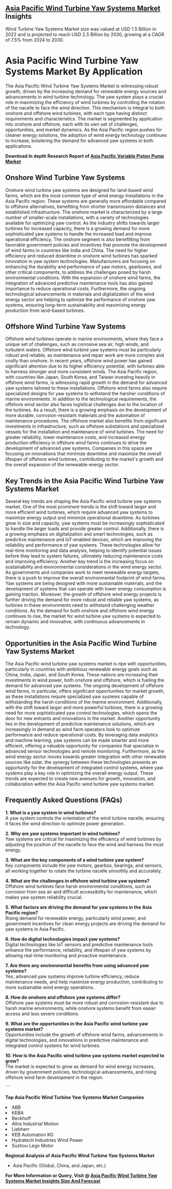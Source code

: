 <h2><a href="https://www.verifiedmarketreports.com/download-sample/?rid=218268&amp;utm_source=Github-Feb&amp;utm_medium=219" target="_blank">Asia Pacific Wind Turbine Yaw Systems Market</a> Insights</h2><p>Wind Turbine Yaw Systems Market size was valued at USD 1.5 Billion in 2022 and is projected to reach USD 2.5 Billion by 2030, growing at a CAGR of 7.5% from 2024 to 2030.</p><p><h1>Asia Pacific Wind Turbine Yaw Systems Market By Application</h1> <p>The Asia Pacific Wind Turbine Yaw Systems Market is witnessing robust growth, driven by the increasing demand for renewable energy sources and advancements in wind turbine technology. The yaw system plays a crucial role in maximizing the efficiency of wind turbines by controlling the rotation of the nacelle to face the wind direction. This mechanism is integral to both onshore and offshore wind turbines, with each type having distinct requirements and characteristics. The market is segmented by application into onshore and offshore, each with its own set of challenges, opportunities, and market dynamics. As the Asia Pacific region pushes for cleaner energy solutions, the adoption of wind energy technology continues to increase, bolstering the demand for advanced yaw systems in both applications. <p><strong>Download In depth Research Report of <a href="https://www.verifiedmarketreports.com/download-sample/?rid=236118&amp;utm_source=Pulse-Dec&amp;utm_medium=219" target="_blank">Asia Pacific Variable Piston Pump Market</a></strong></p></p> <h2>Onshore Wind Turbine Yaw Systems</h2> <p>Onshore wind turbine yaw systems are designed for land-based wind farms, which are the most common type of wind energy installations in the Asia Pacific region. These systems are generally more affordable compared to offshore alternatives, benefiting from shorter transmission distances and established infrastructure. The onshore market is characterized by a large number of smaller-scale installations, with a variety of technologies available for optimizing yaw control. As the industry shifts towards larger turbines for increased capacity, there is a growing demand for more sophisticated yaw systems to handle the increased load and improve operational efficiency. The onshore segment is also benefitting from favorable government policies and incentives that promote the development of wind farms in countries like India and China. The need for higher efficiency and reduced downtime in onshore wind turbines has sparked innovation in yaw system technologies. Manufacturers are focusing on enhancing the durability and performance of yaw motors, gearboxes, and other critical components, to address the challenges posed by harsh environmental conditions. With the expansion of onshore wind farms, the integration of advanced predictive maintenance tools has also gained importance to reduce operational costs. Furthermore, the ongoing technological advancements in materials and digitalization of the wind energy sector are helping to optimize the performance of onshore yaw systems, ensuring long-term sustainability and maximizing energy production from land-based turbines. <h2>Offshore Wind Turbine Yaw Systems</h2> <p>Offshore wind turbines operate in marine environments, where they face a unique set of challenges, such as corrosive sea air, high winds, and turbulent waters. Offshore wind turbine yaw systems must be particularly robust and reliable, as maintenance and repair work are more complex and costly than onshore. In recent years, offshore wind power has gained significant attention due to its higher efficiency potential, with turbines able to harness stronger and more consistent winds. The Asia Pacific region, with countries like Japan, South Korea, and Taiwan investing heavily in offshore wind farms, is witnessing rapid growth in the demand for advanced yaw systems tailored to these installations. Offshore wind farms also require specialized designs for yaw systems to withstand the harsher conditions of marine environments. In addition to the technological requirements, the offshore wind sector also faces logistical challenges due to the location of the turbines. As a result, there is a growing emphasis on the development of more durable, corrosion-resistant materials and the automation of maintenance procedures. The offshore market also benefits from significant investments in infrastructure, such as offshore substations and specialized vessels for the installation and maintenance of wind turbines. The need for greater reliability, lower maintenance costs, and increased energy production efficiency in offshore wind farms continues to drive the development of advanced yaw systems. Companies in this space are focusing on innovations that minimize downtime and maximize the overall lifespan of offshore wind turbines, contributing to the market's growth and the overall expansion of the renewable energy sector. <h2>Key Trends in the Asia Pacific Wind Turbine Yaw Systems Market</h2> <p>Several key trends are shaping the Asia Pacific wind turbine yaw systems market. One of the most prominent trends is the shift toward larger and more efficient wind turbines, which require advanced yaw systems to maximize energy output and minimize operational downtime. As turbines grow in size and capacity, yaw systems must be increasingly sophisticated to handle the larger loads and provide greater control. Additionally, there is a growing emphasis on digitalization and smart technologies, such as predictive maintenance and IoT-enabled devices, which are improving the reliability and performance of yaw systems. These technologies allow for real-time monitoring and data analysis, helping to identify potential issues before they lead to system failures, ultimately reducing maintenance costs and improving efficiency. Another key trend is the increasing focus on sustainability and environmental considerations in the wind energy sector. As governments and companies work to meet renewable energy targets, there is a push to improve the overall environmental footprint of wind farms. Yaw systems are being designed with more sustainable materials, and the development of systems that can operate with lower energy consumption is gaining traction. Moreover, the growth of offshore wind energy projects is further driving the demand for more robust and reliable yaw systems, as turbines in these environments need to withstand challenging weather conditions. As the demand for both onshore and offshore wind energy continues to rise, the market for wind turbine yaw systems is expected to remain dynamic and innovative, with continuous advancements in technology. <h2>Opportunities in the Asia Pacific Wind Turbine Yaw Systems Market</h2> <p>The Asia Pacific wind turbine yaw systems market is ripe with opportunities, particularly in countries with ambitious renewable energy goals such as China, India, Japan, and South Korea. These nations are increasing their investments in wind power, both onshore and offshore, which is fueling the demand for advanced yaw systems. The ongoing development of offshore wind farms, in particular, offers significant opportunities for market growth, as these installations require specialized yaw systems capable of withstanding the harsh conditions of the marine environment. Additionally, with the shift toward larger and more powerful turbines, there is a growing need for more sophisticated yaw control technologies, which opens the door for new entrants and innovations in the market. Another opportunity lies in the development of predictive maintenance solutions, which are increasingly in demand as wind farm operators look to optimize performance and reduce operational costs. By leveraging data analytics and machine learning, yaw systems can be made smarter and more efficient, offering a valuable opportunity for companies that specialize in advanced sensor technologies and remote monitoring. Furthermore, as the wind energy sector moves towards greater integration with other renewable sources like solar, the synergy between these technologies presents an opportunity for the development of integrated control systems, where yaw systems play a key role in optimizing the overall energy output. These trends are expected to create new avenues for growth, innovation, and collaboration within the Asia Pacific wind turbine yaw systems market. <h2>Frequently Asked Questions (FAQs)</h2> <p><b>1. What is a yaw system in wind turbines?</b><br> A yaw system controls the orientation of the wind turbine nacelle, ensuring it faces the wind direction to optimize power generation.</p> <p><b>2. Why are yaw systems important in wind turbines?</b><br> Yaw systems are critical for maximizing the efficiency of wind turbines by adjusting the position of the nacelle to face the wind and harness the most energy.</p> <p><b>3. What are the key components of a wind turbine yaw system?</b><br> Key components include the yaw motors, gearbox, bearings, and sensors, all working together to rotate the turbine nacelle smoothly and accurately.</p> <p><b>4. What are the challenges in offshore wind turbine yaw systems?</b><br> Offshore wind turbines face harsh environmental conditions, such as corrosion from sea air and difficult accessibility for maintenance, which makes yaw system reliability crucial.</p> <p><b>5. What factors are driving the demand for yaw systems in the Asia Pacific region?</b><br> Rising demand for renewable energy, particularly wind power, and government incentives for clean energy projects are driving the demand for yaw systems in Asia Pacific.</p> <p><b>6. How do digital technologies impact yaw systems?</b><br> Digital technologies like IoT sensors and predictive maintenance tools enhance the performance, reliability, and lifespan of yaw systems by allowing real-time monitoring and proactive maintenance.</p> <p><b>7. Are there any environmental benefits from using advanced yaw systems?</b><br> Yes, advanced yaw systems improve turbine efficiency, reduce maintenance needs, and help maximize energy production, contributing to more sustainable wind energy operations.</p> <p><b>8. How do onshore and offshore yaw systems differ?</b><br> Offshore yaw systems must be more robust and corrosion-resistant due to harsh marine environments, while onshore systems benefit from easier access and less severe conditions.</p> <p><b>9. What are the opportunities in the Asia Pacific wind turbine yaw systems market?</b><br> Opportunities include the growth of offshore wind farms, advancements in digital technologies, and innovations in predictive maintenance and integrated control systems for wind turbines.</p> <p><b>10. How is the Asia Pacific wind turbine yaw systems market expected to grow?</b><br> The market is expected to grow as demand for wind energy increases, driven by government policies, technological advancements, and rising offshore wind farm development in the region.</p> ```</p><p><strong>Top Asia Pacific Wind Turbine Yaw Systems Market Companies</strong></p><div data-test-id=""><p><li>ABB</li><li> KEBA</li><li> Beckhoff</li><li> Altra Industrial Motion</li><li> Liebherr</li><li> KEB Automation KG</li><li> Hydratech Industries Wind Power</li><li> Suzhou Lego Motor</li></p><div><strong>Regional Analysis of&nbsp;Asia Pacific Wind Turbine Yaw Systems Market</strong></div><ul><li dir="ltr"><p dir="ltr">Asia Pacific (Global, China, and Japan, etc.)</p></li></ul><p><strong>For More Information or Query, Visit @&nbsp;</strong><strong><a href="https://www.verifiedmarketreports.com/product/wind-turbine-yaw-systems-market/?utm_source=Github-Feb&amp;utm_medium=219" target="_blank">Asia Pacific Wind Turbine Yaw Systems Market Insights Size And Forecast</a></strong></p></div><h2>&nbsp;</h2><div data-test-id="">&nbsp;</div>
